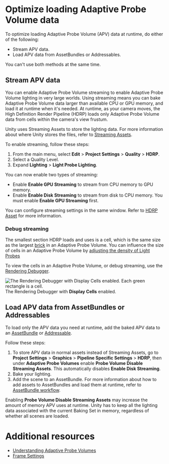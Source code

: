 # Optimize loading Adaptive Probe Volume data

To optimize loading Adaptive Probe Volume (APV) data at runtime, do either of the following:

- Stream APV data.
- Load APV data from AssetBundles or Addressables.

You can't use both methods at the same time.

## Stream APV data

You can enable Adaptive Probe Volume streaming to enable Adaptive Probe Volume lighting in very large worlds. Using streaming means you can bake Adaptive Probe Volume data larger than available CPU or GPU memory, and load it at runtime when it's needed. At runtime, as your camera moves, the High Definition Render Pipeline (HDRP) loads only Adaptive Probe Volume data from cells within the camera's view frustum.

Unity uses Streaming Assets to store the lighting data. For more information about where Unity stores the files, refer to [Streaming Assets](https://docs.unity3d.com/6000.0/Documentation/Manual/StreamingAssets.html).

To enable streaming, follow these steps:

1. From the main menu, select **Edit** > **Project Settings** > **Quality** > **HDRP**.
2. Select a Quality Level.
3. Expand **Lighting** > **Light Probe Lighting**.

You can now enable two types of streaming:

- Enable **Enable GPU Streaming** to stream from CPU memory to GPU memory. 
- Enable **Enable Disk Streaming** to stream from disk to CPU memory. You must enable **Enable GPU Streaming** first.

You can configure streaming settings in the same window. Refer to [HDRP Asset](HDRP-Asset.md#Lighting) for more information.

### Debug streaming

The smallest section HDRP loads and uses is a cell, which is the same size as the largest [brick](probevolumes-concept.md) in an Adaptive Probe Volume. You can influence the size of cells in an Adaptive Probe Volume by [adjusting the density of Light Probes](probevolumes-changedensity.md)

To view the cells in an Adaptive Probe Volume, or debug streaming, use the [Rendering Debugger](rendering-debugger-window-reference.md#probe-volume-panel).

![The Rendering Debugger with **Display Cells** enabled. Each green rectangle is a cell.](Images/probevolumes-debug-displayprobecells.PNG)<br/>
The Rendering Debugger with **Display Cells** enabled.

## Load APV data from AssetBundles or Addressables

To load only the APV data you need at runtime, add the baked APV data to an [AssetBundle](https://docs.unity3d.com/6000.0/Documentation/Manual/AssetBundlesIntro.html) or [Addressable](https://docs.unity3d.com/Packages/com.unity.addressables@1.22/manual/index.html).

Follow these steps:

1. To store APV data in normal assets instead of Streaming Assets, go to **Project Settings** > **Graphics** > **Pipeline Specific Settings** > **HDRP**, then under **Adaptive Probe Volumes** enable **Probe Volume Disable Streaming Assets**. This automatically disables **Enable Disk Streaming**.
2. Bake your lighting.
3. Add the scene to an AssetBundle. For more information about how to add assets to AssetBundles and load them at runtime, refer to [AssetBundle workflow](https://docs.unity3d.com/6000.0/Documentation/Manual/AssetBundles-Workflow.html).

Enabling **Probe Volume Disable Streaming Assets** may increase the amount of memory APV uses at runtime. Unity has to keep all the lighting data associated with the current Baking Set in memory, regardless of whether all scenes are loaded.

# Additional resources

* [Understanding Adaptive Probe Volumes](probevolumes-concept.md)
* [Frame Settings](frame-settings-reference.md)
